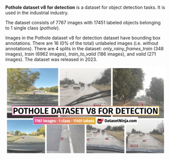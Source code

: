 **Pothole dataset v8 for detection** is a dataset for object detection tasks. It is used in the industrial industry.

The dataset consists of 7767 images with 17451 labeled objects belonging to 1 single class (*pothole*).

Images in the Pothole dataset v8 for detection dataset have bounding box annotations. There are 16 (0% of the total) unlabeled images (i.e. without annotations). There are 4 splits in the dataset: *only_rainy_frames_train* (348 images), *train* (6962 images), *train_to_valid* (186 images), and *valid* (271 images). The dataset was released in 2023.

<img src="https://github.com/dataset-ninja/pothole-dataset-v8-for-detection/raw/main/visualizations/poster.png">

